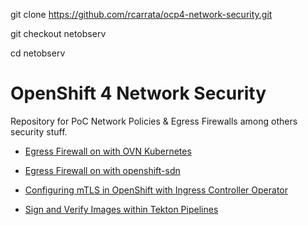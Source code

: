 git clone https://github.com/rcarrata/ocp4-network-security.git

git checkout netobserv

cd netobserv

# OpenShift 4 Network Security 

Repository for PoC Network Policies &amp; Egress Firewalls among others security stuff.

* [Egress Firewall on with OVN Kubernetes](docs/egress-firewall-ovn.md)

* [Egress Firewall on with openshift-sdn](docs/egress-firewall-sdn.md)

* [Configuring mTLS in OpenShift with Ingress Controller Operator](mtls-ingress-operator/mtls.md)

* [Sign and Verify Images within Tekton Pipelines](sign-images/sign-images.md)
